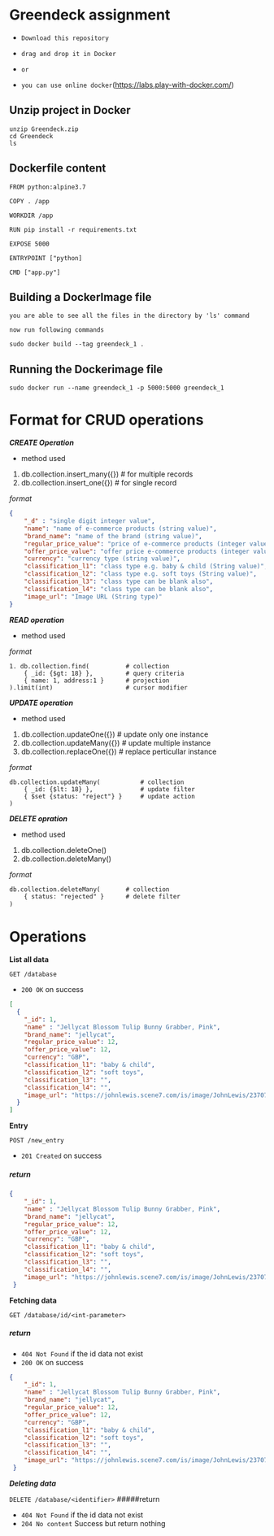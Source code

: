 # Greendeck assignment

- `Download this repository`

- `drag and drop it in Docker`
 
- `or`
 
- `you can use online docker`(https://labs.play-with-docker.com/)

## Unzip project in Docker

```text
unzip Greendeck.zip
cd Greendeck
ls
```

## Dockerfile content

```text
FROM python:alpine3.7

COPY . /app

WORKDIR /app

RUN pip install -r requirements.txt

EXPOSE 5000

ENTRYPOINT ["python]

CMD ["app.py"]

```

## Building a DockerImage file

```
you are able to see all the files in the directory by 'ls' command

now run following commands

sudo docker build --tag greendeck_1 .
```

## Running the Dockerimage file

```
sudo docker run --name greendeck_1 -p 5000:5000 greendeck_1
```

# Format for CRUD operations

***CREATE Operation***
- method used
1. db.collection.insert_many({}) # for multiple records
2. db.collection.insert_one({}) # for single record

*format*
```json
{
    "_d" : "single digit integer value",
    "name": "name of e-commerce products (string value)",
    "brand_name": "name of the brand (string value)",
    "regular_price_value": "price of e-commerce products (integer value)",
    "offer_price_value": "offer price e-commerce products (integer value)",
    "currency": "currency type (string value)",
    "classification_l1": "class type e.g. baby & child (String value)",
    "classification_l2": "class type e.g. soft toys (String value)",
    "classification_l3": "class type can be blank also",
    "classification_l4": "class type can be blank also",
    "image_url": "Image URL (String type)"
}
```



***READ operation***
- method used

*format*
```text
1. db.collection.find(          # collection
    { _id: {$gt: 18} },         # query criteria
    { name: 1, address:1 }      # projection
).limit(int)                    # cursor modifier
```




***UPDATE operation***
- method used
1. db.collection.updateOne({}) # update only one instance
2. db.collection.updateMany({}) # update multiple instance
3. db.collection.replaceOne({}) # replace perticullar instance

*format*
```text
db.collection.updateMany(           # collection
    { _id: {$lt: 18} },             # update filter
    { $set {status: "reject"} }     # update action
)
```


***DELETE opration***
- method used
1. db.collection.deleteOne()
2. db.collection.deleteMany()

*format*
```txt
db.collection.deleteMany(       # collection
    { status: "rejected" }      # delete filter
)
```
# Operations

**List all data**

`GET /database`
- `200 OK` on success
```json
[
  {
    "_id": 1,
    "name" : "Jellycat Blossom Tulip Bunny Grabber, Pink",
    "brand_name": "jellycat",
    "regular_price_value": 12,
    "offer_price_value": 12,
    "currency": "GBP",
    "classification_l1": "baby & child",
    "classification_l2": "soft toys",
    "classification_l3": "",
    "classification_l4": "",
    "image_url": "https://johnlewis.scene7.com/is/image/JohnLewis/237070760?"
  }
]
``` 

**Entry**

`POST /new_entry`

- `201 Created` on success
##### return
```json
{
    "_id": 1,
    "name" : "Jellycat Blossom Tulip Bunny Grabber, Pink",
    "brand_name": "jellycat",
    "regular_price_value": 12,
    "offer_price_value": 12,
    "currency": "GBP",
    "classification_l1": "baby & child",
    "classification_l2": "soft toys",
    "classification_l3": "",
    "classification_l4": "",
    "image_url": "https://johnlewis.scene7.com/is/image/JohnLewis/237070760?"
 }
```

**Fetching data**

`GET /database/id/<int-parameter>`

##### return 
- `404 Not Found` if the id data not exist
- `200 OK` on success
```json
{
    "_id": 1,
    "name" : "Jellycat Blossom Tulip Bunny Grabber, Pink",
    "brand_name": "jellycat",
    "regular_price_value": 12,
    "offer_price_value": 12,
    "currency": "GBP",
    "classification_l1": "baby & child",
    "classification_l2": "soft toys",
    "classification_l3": "",
    "classification_l4": "",
    "image_url": "https://johnlewis.scene7.com/is/image/JohnLewis/237070760?"
 }
```
***Deleting data***

`DELETE /database/<identifier>`
#####return
- `404 Not Found` if the id data not exist
- `204 No content` Success but return nothing